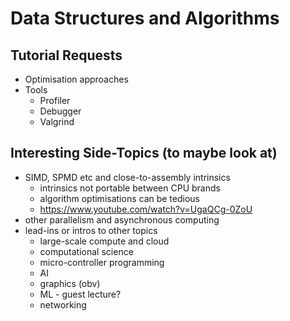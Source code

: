 # Data Structures and Algorithms

## Tutorial Requests

* Optimisation approaches
* Tools
  * Profiler
  * Debugger
  * Valgrind

## Interesting Side-Topics (to maybe look at)

* SIMD, SPMD etc and close-to-assembly intrinsics
  * intrinsics not portable between CPU brands
  * algorithm optimisations can be tedious
  * https://www.youtube.com/watch?v=UgaQCg-0ZoU
* other parallelism and asynchronous computing
* lead-ins or intros to other topics
  * large-scale compute and cloud
  * computational science
  * micro-controller programming
  * AI
  * graphics (obv)
  * ML - guest lecture?
  * networking
